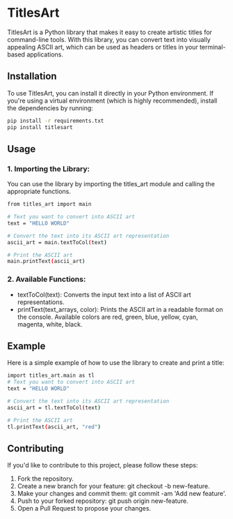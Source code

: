 # TitlesArt

TitlesArt is a Python library that makes it easy to create artistic titles for command-line tools. With this library, you can convert text into visually appealing ASCII art, which can be used as headers or titles in your terminal-based applications.

## Installation

To use TitlesArt, you can install it directly in your Python environment. If you're using a virtual environment (which is highly recommended), install the dependencies by running:

```bash
pip install -r requirements.txt
pip install titlesart
```

## Usage

### 1. Importing the Library:
You can use the library by importing the titles_art module and calling the appropriate functions.
```bash
from titles_art import main

# Text you want to convert into ASCII art
text = "HELLO WORLD"

# Convert the text into its ASCII art representation
ascii_art = main.textToCol(text)

# Print the ASCII art
main.printText(ascii_art)
```

### 2. Available Functions:

- textToCol(text): Converts the input text into a list of ASCII art representations.
- printText(text_arrays, color): Prints the ASCII art in a readable format on the console. Available colors are red, green, blue, yellow, cyan, magenta, white, black.

## Example

Here is a simple example of how to use the library to create and print a title:
```bash
import titles_art.main as tl
# Text you want to convert into ASCII art
text = "HELLO WORLD"

# Convert the text into its ASCII art representation
ascii_art = tl.textToCol(text)

# Print the ASCII art
tl.printText(ascii_art, "red")
```
## Contributing
If you'd like to contribute to this project, please follow these steps:

1. Fork the repository.
2. Create a new branch for your feature: git checkout -b new-feature.
3. Make your changes and commit them: git commit -am 'Add new feature'.
4. Push to your forked repository: git push origin new-feature.
5. Open a Pull Request to propose your changes.
